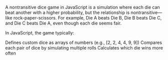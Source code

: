 A nontransitive dice game in JavaScript is a simulation where each die can beat another with a higher probability, but the relationship is nontransitive—like rock-paper-scissors. For example, Die A beats Die B, Die B beats Die C, and Die C beats Die A, even though each die seems fair.

In JavaScript, the game typically:

Defines custom dice as arrays of numbers (e.g., [2, 2, 4, 4, 9, 9])
Compares each pair of dice by simulating multiple rolls
Calculates which die wins more often
